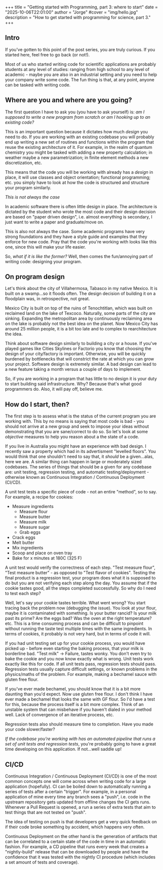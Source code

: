 +++
title = "Getting started with Programming, part 3: where to start"
date = "2025-10-06T22:01:00"
author = "Jorge"
#cover = "img/hello.jpg"
description = "How to get started with programming for science, part 3."
+++

## Intro

If you've gotten to this point of the post series, you are truly curious. If you started here, 
feel free to go back (or not!). 

Most of us who started writing code for scientific applications are probably students at any 
level of studies: ranging from high school to any level of academic - maybe you are also in an
industrial setting and you need to help your company write some code. The fun thing is that, at 
any point, anyone can be tasked with writing code. 

## Where are you and where are you going?

The first question I have to ask you (you have to ask yourself) is: *am I supposed to write a new 
program from scratch or am I hooking up to an existing code?* 

This is an important question because it dictates how much _design_ you need to do. If you are working
with an existing codebase you will probably end up writing a new set of routines and functions within 
the program that reuse the existing architecture of it. For example, in the realm of quantum chemistry 
you might be tasked with adding a new property calculation; in weather maybe a new parametrization; in 
finite element methods a new discretization, etc. 

This means that the code you will be working with already has a _design_ in place, it will use classes 
and object orientation; functional programming; etc. you simply have to look at how the code is structured
and structure your program similarly. 

*This is not always the case*

In academic software there is often little design in place. The architecture is dictated by the student who
wrote the most code and their design decision are based on "paper driven design", i.e. almost everything is 
secondary, I just want to write a paper and graduate/move on. 

This is also not always the case. Some academic programs have very strong foundations and they have a style guide
and examples that they enforce for new code. Pray that the code you're working with looks like this one, since
this will make your life easier. 

So, *what if it is like the former?* Well, then comes the fun/annoying part of writing code: designing your program.  


## On program design 

Let's think about the city of Villahermosa, Tabasco in my native Mexico. It is built on a swamp...so it floods often. The
design decision of building it on a floodplain was, in retrospective, not great. 

Mexico City is built on top of the ruins of Tenochtitlan, which was built on reclaimed land on the lake of Texcoco. Naturally, 
some parts of the city are sinking. Expanding the metropolitan area by continuously reclaiming area on the lake is probably
not the best idea on the planet. Now Mexico City has around 25 million people, it is a bit too late and to complex to 
rearchitecture the idea. 

Think about software design similarly to building a city or a house. If you've played games like Cities Skylines or Factorio 
you know that choosing the design of your city/factory is important. Otherwise, you will be quickly burdened by bottlenecks 
that will constrict the rate at which you can grow your project. Software design is extremely similar. A bad design can lead 
to a new feature taking a month versus a couple of days to implement. 

So, if you are working in a program that has little to no design it is your duty to start building said infrastructure. Why? 
Because that's what good programmers do. Also, it will pay off, believe me. 

## How do I start, then? 

The first step is to assess what is the status of the current program you are working with. This by no means is saying that 
most code is bad - you should not arrive at a new group and seek to impose your ideas without demonstrating that you are 
sane/correct to do so. So let's look at some _objective_ measures to help you reason about a the state of a code. 

If you live in Australia you might have an experience with bad design. I recently saw a property which had in its advertisment
"levelled floors". You would think that one shouldn't need to say that, it _should_ be a given...alas, here we are. A similar 
thing can happen in large or moderately sized codebases. The series of things that should be a given for any codebase are: 
unit testing, regression testing, and automatic testing/deployment - otherwise known as Continuous Integration / Continuous Deployment (CI/CD). 

A unit test tests a specific piece of code - not an entire "method", so to say. For example, a recipe for cookies:

- Measure ingredients 
  - Measure flour 
  - Measure butter 
  - Measure milk
  - Measure sugar 
  - Grab eggs 
- Crack eggs
- Melt butter 
- Mix ingredients 
- Scoop and place on oven tray 
- Bake for x minutes at 180C (325 F)

A unit test would verify the correctness of each step. "Test measure flour", "Test measure butter" - as opposed to "Test flavor of cookies". 
Testing the final product is a regression test, your program does what it is supposed to do but you are not verifying each step along the day.
You assume that if the cookie tastes good, all the steps completed successfully. So why do I need to test each step? 

Well, let's say your cookie tastes terrible. What went wrong? You start tracing back the problem now (debugging the issue). You look at your 
flour, maybe it is contaminated with something. Is your butter rancid? Is your milk past its prime? Are the eggs bad? Was the oven at the right temperature? etc. 
This is a time consuming process and can be difficult to pinpoint without running the taste test multiple times with the same ingredients. In 
terms of cookies, it probably is not very hard, but in terms of code it will.

If you had unit testing set up for your cookie process, you would have picked up - before even starting the baking process, that your 
milk is borderline bad. "Test milk" -> Failure, tastes wonky. You don't even try to bake the cookie and you now know exactly what is
wrong. Unit tests work exactly like this for code. If all unit tests pass, regression tests should pass. Regression tests usually capture 
difficult settings, or known problems in the physics/maths of the problem. For example, making a bechamel sauce with gluten free flour. 

If you've ever made bechamel, you should know that it is a bit more daunting than you'd expect. Now use gluten free flour. I don't think 
I have ever made a bechamel that looks the same with GF flour. So I'd have a test for this, because the process itself is a bit more
complex. Think of an unstable system that can misbehave if you haven't dialed in your method well. Lack of convergence of an iterative process, etc. 

Regression tests also should measure time to completion. Have you made your code slower/faster? 

*If the codebase you're working with has an automated pipeline that runs a set of unit tests and regression tests*, you're probably
going to have a great time developing on this application. If not...well saddle up! 


## CI/CD 

Continuous Integration / Continuous Deployment (CI/CD) is one of the most common concepts one will come across when writing 
code for a large application (hopefully). CI can be boiled down to automatically running a series of tests after a certain "trigger". 
For example, in a personal application of mine every time any branch sees a "push", i.e. code in the upstream repository gets updated
from offline changes the CI gets runs. Whenever a Pull Request is opened, a run a series of extra tests that aim to test things
that are not tested on "push". 

The idea of testing on push is that developers get a very quick feedback on if their code broke something by accident, which happens
very often. 

Continuous Deployment on the other hand is the generation of artifacts that can be correlated to a certain state of the code in time 
in an automatic fashion. For example, a CD pipeline that runs every week that creates a "nightly-build" release that can be downloaded
by people and have the confidence that it was tested with the nightly CI procedure (which includes a set amount of tests and coverage). 






